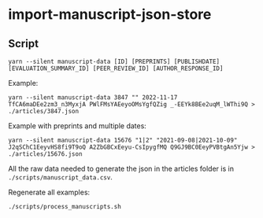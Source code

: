 # import-manuscript-json-store

## Script

```shell
yarn --silent manuscript-data [ID] [PREPRINTS] [PUBLISHDATE] [EVALUATION_SUMMARY_ID] [PEER_REVIEW_ID] [AUTHOR_RESPONSE_ID]
```

Example:

```shell
yarn --silent manuscript-data 3847 "" 2022-11-17 TfCA6maDEe2zm3_n3MyxjA PWlFMsYAEeyoOMsYgfQZig _-EEYk8BEe2uqM_lWThi9Q > ./articles/3847.json
```

Example with preprints and multiple dates:

```shell
yarn --silent manuscript-data 15676 "1|2" "2021-09-08|2021-10-09" J2qSChC1EeyvHS8fi9T9oQ A2ZbGBCxEeyu-CsIpygfMQ Q9GJ9BC0EeyPVBtgAn5Yjw > ./articles/15676.json
```

All the raw data needed to generate the json in the articles folder is in `./scripts/manuscript_data.csv`.

Regenerate all examples:

```shell
./scripts/process_manuscripts.sh
```
